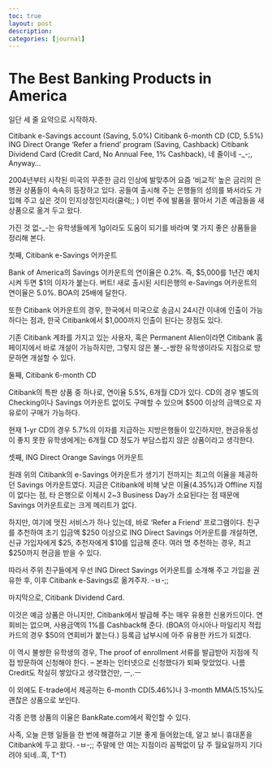 ```yaml
---
toc: true
layout: post
description:
categories: [journal]
---
```

# The Best Banking Products in America

일단 세 줄 요약으로 시작하자.

Citibank e-Savings account (Saving, 5.0%)
Citibank 6-month CD (CD, 5.5%)
ING Direct Orange ‘Refer a friend’ program (Saving, Cashback)
Citibank Dividend Card (Credit Card, No Annual Fee, 1% Cashback),
네 줄이네 -_-;, Anyway…

2004년부터 시작된 미국의 꾸준한 금리 인상에 발맞추어 요즘 ‘비교적’ 높은 금리의 은행권 상품들이 속속히 등장하고 있다. 공들여 출시해 주는 은행들의 성의를 봐서라도 가입해 주고 싶은 것이 인지상정인지라(쿨럭;; ) 이번 주에 발품을 팔아서 기존 예금들을 새 상품으로 옮겨 두고 왔다.

가진 것 없-_-는 유학생들에게 1g이라도 도움이 되기를 바라며 몇 가지 좋은 상품들을 정리해 본다.


첫째, Citibank e-Savings 어카운트

Bank of America의 Savings 어카운트의 연이율은 0.2%. 즉, $5,000를 1년간 예치시켜 두면 $1의 이자가 붙는다. 버트! 새로 출시된 시티은행의 e-Savings 어카운트의 연이율은 5.0%. BOA의 25배에 달한다.

또한 Citibank 어카운트의 경우, 한국에서 미국으로 송금시 24시간 이내에 인출이 가능하다는 점과, 한국 Citibank에서 $1,000까지 인출이 된다는 장점도 있다.

기존 Citibank 계좌를 가지고 있는 사용자, 혹은 Permanent Alien이라면 Citibank 홈페이지에서 바로 개설이 가능하지만, 그렇지 않은 불-_-쌍한 유학생이라도 지점으로 방문하면 개설할 수 있다.

둘째, Citibank 6-month CD

Citibank의 특판 상품 중 하나로, 연이율 5.5%, 6개월 CD가 있다. CD의 경우 별도의 Checking이나 Savings 어카운트 없이도 구매할 수 있으며 $500 이상의 금액으로 자유로이 구매가 가능하다.

현재 1-yr CD의 경우 5.7%의 이자를 지급하는 지방은행들이 있긴하지만, 현금유동성이 좋지 못한 유학생에게는 6개월 CD 정도가 부담스럽지 않은 상품이라고 생각한다.

셋째, ING Direct Orange Savings 어카운트

원래 위의 Citibank의 e-Savings 어카운트가 생기기 전까지는 최고의 이율을 제공하던 Savings 어카운트였다. 지금은 Citibank에 비해 낮은 이율(4.35%)과 Offline 지점이 없다는 점, 타 은행으로 이체시 2~3 Business Day가 소요된다는 점 때문에 Savings 어카운트로는 크게 메리트가 없다.

하지만, 여기에 멋진 서비스가 하나 있는데, 바로 ‘Refer a Friend’ 프로그램이다. 친구를 추천하여 초기 입금액 $250 이상으로 ING Direct Savings 어카운트를 개설하면, 신규 가입자에게 $25, 추천자에게 $10를 입금해 준다. 여러 명 추천하는 경우, 최고 $250까지 현금을 받을 수 있다.

따라서 주위 친구들에게 우선 ING Direct Savings 어카운트를 소개해 주고 가입을 권유한 후, 이후 Citibank e-Savings로 옮겨주자. -ㅂ-;;

마지막으로, Citibank Dividend Card.

이것은 예금 상품은 아니지만, Citibank에서 발급해 주는 매우 유용한 신용카드이다. 연회비는 없으며, 사용금액의 1%를 Cashback해 준다. (BOA의 아시아나 마일리지 적립카드의 경우 $50의 연회비가 붙는다.) 등록금 납부시에 아주 유용한 카드가 되겠다.

이 역시 불쌍한 유학생의 경우, The proof of enrollment 서류를 발급받아 지점에 직접 방문하여 신청해야 한다. – 본좌는 인터넷으로 신청했다가 퇴짜 맞았었다. 나름 Credit도 착실히 쌓았다고 생각했건만, ㅡ,.ㅡ

이 외에도 E-trade에서 제공하는 6-month CD(5.46%)나 3-month MMA(5.15%)도 괜찮은 상품으로 보인다.

각종 은행 상품의 이율은 BankRate.com에서 확인할 수 있다.

사족, 오늘 은행 일들을 한 번에 해결하고 기분 좋게 들어왔는데, 알고 보니 휴대폰을 Citibank에 두고 왔다. -ㅂ-;; 주말에 안 여는 지점이라 꼼짝없이 담 주 월요일까지 기다려야 되네..흑, T^T)